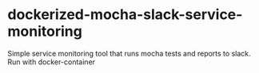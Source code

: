 # dockerized-mocha-slack-service-monitoring
Simple service monitoring tool that runs mocha tests and reports to slack. Run with docker-container
